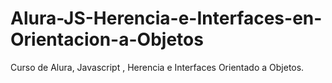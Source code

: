 # Alura-JS-Herencia-e-Interfaces-en-Orientacion-a-Objetos
Curso de Alura, Javascript , Herencia e Interfaces Orientado a Objetos.
